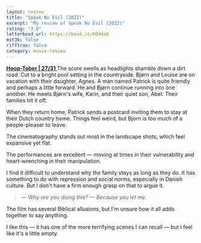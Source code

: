 ```yaml
---
layout: review
title: "Speak No Evil (2022)"
excerpt: "My review of Speak No Evil (2022)"
rating: "3.0"
letterboxd_url: https://boxd.it/6O9dxD
mst3k: false
rifftrax: false
category: movie-review
---
```


<b></b><a href="https://boxd.it/pRQY0/detail" title="Hoop-Tober | 27/31"><b>Hoop-Tober | 27/31</b>
</a>
The score swells as headlights shamble down a dirt road. Cut to a bright pool setting in the countryside. Bjørn and Louise are on vacation with their daughter, Agnes. A man named Patrick is quite friendly and perhaps a little forward. He and Bjørn continue running into one another. He meets Bjørn's wife, Karin, and their quiet son, Abel. Their families hit it off.

When they return home, Patrick sends a postcard inviting them to stay at their Dutch country home. Things feel weird, but Bjorn is too much of a people-pleaser to leave.

The cinematography stands out most in the landscape shots, which feel expansive yet flat.

The performances are excellent — moving at times in their vulnerability and heart-wrenching in their manipulation.

I find it difficult to understand why the family stays as long as they do. It has something to do with repression and social norms, especially in Danish culture. But I don't have a firm enough grasp on that to argue it.

<blockquote><i>— Why are you doing this?
</i><i>— Because you let me.</i></blockquote>The film has several Biblical allusions, but I'm unsure how it all adds together to say anything.

I like this — it has one of the more terrifying scenes I can recall — but I feel like it's a little empty.
